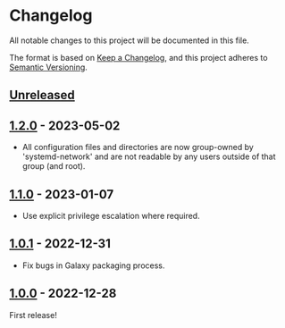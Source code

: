 # Changelog

All notable changes to this project will be documented in this file.

The format is based on [Keep a Changelog](https://keepachangelog.com/en/1.0.0/),
and this project adheres to [Semantic Versioning](https://semver.org/spec/v2.0.0.html).

## [Unreleased]

## [1.2.0] - 2023-05-02

* All configuration files and directories are now group-owned by
  'systemd-network' and are not readable by any users outside of that
  group (and root).

## [1.1.0] - 2023-01-07

* Use explicit privilege escalation where required.

## [1.0.1] - 2022-12-31

* Fix bugs in Galaxy packaging process.

## [1.0.0] - 2022-12-28

First release!

[unreleased]: https://github.com/kpfleming/ansible-systemd-networkd/compare/1.2.0...HEAD
[1.2.0]: https://github.com/kpfleming/ansible-systemd-networkd/compare/1.1.0...1.2.0
[1.1.0]: https://github.com/kpfleming/ansible-systemd-networkd/compare/1.0.1...1.1.0
[1.0.1]: https://github.com/kpfleming/ansible-systemd-networkd/compare/1.0.0...1.0.1
[1.0.0]: https://github.com/kpfleming/ansible-systemd-networkd/compare/4b825dc642cb6eb9a060e54bf8d69288fbee4904...1.0.0
